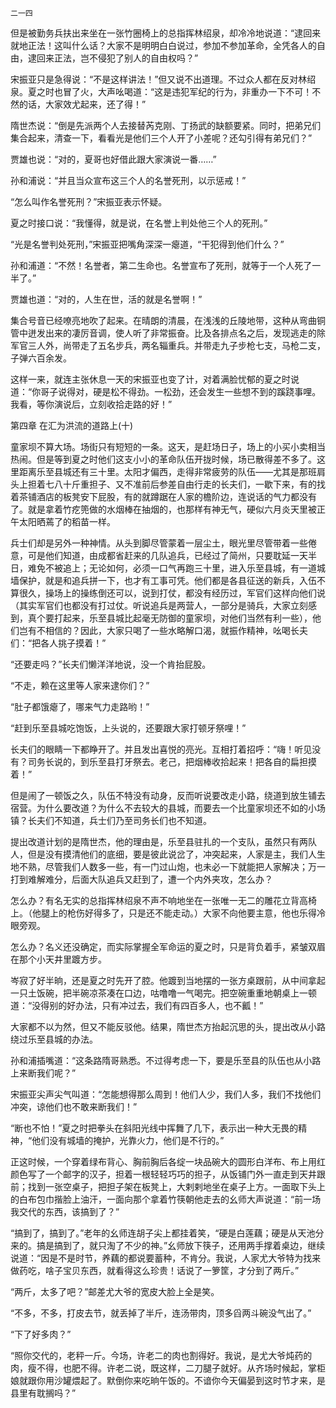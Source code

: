     二一四 

   但是被勤务兵扶出来坐在一张竹圈椅上的总指挥林绍泉，却冷冷地说道：“逮回来就地正法！这叫什么话？大家不是明明白白说过，参加不参加革命，全凭各人的自由，逮回来正法，岂不侵犯了别人的自由权吗？”

   宋振亚只是急得说：“不是这样讲法！”但又说不出道理。不过众人都在反对林绍泉。夏之时也冒了火，大声吆喝道：“这是违犯军纪的行为，非重办一下不可！不然的话，大家效尤起来，还了得！”

   隋世杰说：“倒是先派两个人去接替芮克刚、丁扬武的缺额要紧。同时，把弟兄们集合起来，清查一下，看看光是他们三个人开了小差呢？还勾引得有弟兄们？”

   贾雄也说：“对的，夏哥也好借此跟大家演说一番……”

   孙和浦说：“并且当众宣布这三个人的名誉死刑，以示惩戒！”

   “怎么叫作名誉死刑？”宋振亚表示怀疑。

   夏之时接口说：“我懂得，就是说，在名誉上判处他三个人的死刑。”

   “光是名誉判处死刑，”宋振亚把嘴角深深一瘪道，“干犯得到他们什么？”

   孙和浦道：“不然！名誉者，第二生命也。名誉宣布了死刑，就等于一个人死了一半了。”

   贾雄也道：“对的，人生在世，活的就是名誉啊！”

   集合号音已经嘹亮地吹了起来。在晴朗的清晨，在浅浅的丘陵地带，这种从弯曲铜管中迸发出来的凄厉音调，使人听了非常振奋。比及各排点名之后，发现逃走的除军官三人外，尚带走了五名步兵，两名辎重兵。并带走九子步枪七支，马枪二支，子弹六百余发。

   这样一来，就连主张休息一天的宋振亚也变了计，对着满脸忧郁的夏之时说道：“你哥子说得对，硬是松不得劲。一松劲，还会发生一些想不到的蹊跷事哩。我看，等你演说后，立刻收拾走路的好！”

   第四章 在汇为洪流的道路上(十)

   童家坝不算大场。场街只有短短的一条。这天，是赶场日子，场上的小买小卖相当热闹。但是等到夏之时他们这支小小的革命队伍开拢时候，场已散得差不多了。这里距离乐至县城还有三十里。太阳才偏西，走得非常疲劳的队伍——尤其是那班肩头上担着七八十斤重担子、又不准前后参差自由行走的长夫们，一歇下来，有的找着茶铺酒店的板凳安下屁股，有的就蹲踞在人家的檐阶边，连说话的气力都没有了。就是拿着竹疙篼做的水烟棒在抽烟的，也那样有神无气，硬似六月炎天里被正午太阳晒蔫了的稻苗一样。

   兵士们却是另外一种神情。从头到脚尽管蒙着一层尘土，眼光里尽管带着一些倦意，可是他们知道，由成都省赶来的几队追兵，已经过了简州，只要耽延一天半日，难免不被追上；无论如何，必须一口气再跑三十里，进入乐至县城，有一道城墙保护，就是和追兵拼一下，也才有工事可凭。他们都是各县征送的新兵，入伍不算很久，操场上的操练倒还可以，说到打仗，都没有经历过，军官们这样向他们说（其实军官们也都没有打过仗。听说追兵是两营人，一部分是骑兵，大家立刻感到，真个要打起来，乐至县城比起毫无防御的童家坝，对他们当然有利一些），他们岂有不相信的？因此，大家只喝了一些水略解口渴，就振作精神，吆喝长夫们：“把各人挑子摸着！”

   “还要走吗？”长夫们懒洋洋地说，没一个肯抬屁股。

   “不走，赖在这里等人家来逮你们？”

   “肚子都饿瘪了，哪来气力走路哟！”

   “赶到乐至县城吃饱饭，上头说的，还要跟大家打顿牙祭哩！”

   长夫们的眼睛一下都睁开了。并且发出喜悦的亮光。互相打着招呼：“嗨！听见没有？司务长说的，到乐至县打牙祭去。老己，把烟棒收拾起来！把各自的扁担摸着！”

   但是闹了一顿饭之久，队伍不特没有动身，反而听说要改走小路，绕道到放生铺去宿营。为什么要改道？为什么不去较大的县城，而要去一个比童家坝还不如的小场镇？长夫们不知道，兵士们乃至司务长们也不知道。

   提出改道计划的是隋世杰，他的理由是，乐至县驻扎的一个支队，虽然只有两队人，但是没有摸清他们的底细，要是彼此说岔了，冲突起来，人家是主，我们人生地不熟，尽管我们人数多一些，有一门过山炮，也未必一下就能把人家解决；万一打到难解难分，后面大队追兵又赶到了，遭一个内外夹攻，怎么办？

   怎么办？有名无实的总指挥林绍泉不声不响地坐在一张唯一无二的雕花立背高椅上。（他腿上的枪伤好得多了，只是还不能走动。）大家不向他要主意，他也乐得冷眼旁观。

   怎么办？名义还没确定，而实际掌握全军命运的夏之时，只是背负着手，紧皱双眉在那个小天井里踱方步。

   岑寂了好半晌，还是夏之时先开了腔。他踱到当地摆的一张方桌跟前，从中间拿起一只土饭碗，把半碗凉茶凑在口边，咕噜噜一气喝完。把空碗重重地朝桌上一顿道：“没得别的好办法，只有冲过去，我们有四百多人，也不瓤！”

   大家都不以为然，但又不能反驳他。结果，隋世杰方抬起沉思的头，提出改从小路绕过乐至县城的办法。

   孙和浦插嘴道：“这条路隋哥熟悉。不过得考虑一下，要是乐至县的队伍也从小路上来断我们呢？”

   宋振亚尖声尖气叫道：“怎能想得那么周到！他们人少，我们人多，我们不找他们冲突，谅他们也不敢来断我们！”

   “断也不怕！”夏之时把拳头在斜阳光线中挥舞了几下，表示出一种大无畏的精神，“他们没有城墙的掩护，光靠火力，他们是不行的。”

   正这时候，一个穿着绿布背心、胸前胸后各绽一块品碗大的圆形白洋布、布上用红颜色写了一个邮字的汉子，担着一根轻轻巧巧的担子，从饭铺门外一直走到天井跟前；找到一张空桌子，把担子架在板凳上，大剌剌地坐在桌子上方。一面取下头上的白布包巾揩脸上油汗，一面向那个拿着竹筷朝他走去的幺师大声说道：“前一场我交代的东西，该搞到了？”

   “搞到了，搞到了。”老年的幺师连胡子尖上都挂着笑，“硬是白莲藕；硬是从天池分来的。搞是搞到了，就只淘了不少的神。”幺师放下筷子，还用两手撑着桌边，继续说道：“因是不是时节，养藕的都说要蓄种，不肯分。我说，人家尤大爷特为找来做药吃，啥子宝贝东西，就看得这么珍贵！话说了一箩筐，才分到了两斤。”

   “两斤，太多了吧？”邮差尤大爷的宽皮大脸上全是笑。

   “不多，不多，打皮去节，就丢掉了半斤，连汤带肉，顶多舀两斗碗没气出了。”

   “下了好多肉？”

   “照你交代的，老秤一斤。今场，许老二的肉也割得好。我说，是尤大爷炖药的肉，瘦不得，也肥不得。许老二说，既这样，二刀腿子就好。从齐场时候起，掌柜娘就跟你用沙罐煨起了。默倒你来吃晌午饭的。不谙你今天偏晏到这时节才来，是县里有耽搁吗？”

